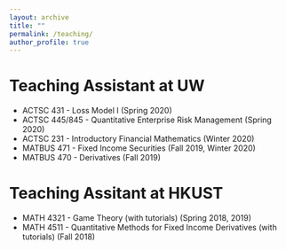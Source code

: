 ```yaml
---
layout: archive
title: ""
permalink: /teaching/
author_profile: true
---
```


# Teaching Assistant at UW
* ACTSC 431 - Loss Model I (Spring 2020)
* ACTSC 445/845 - Quantitative Enterprise Risk Management (Spring 2020)
* ACTSC 231 - Introductory Financial Mathematics (Winter 2020)
* MATBUS 471 - Fixed Income Securities (Fall 2019, Winter 2020)
* MATBUS 470 - Derivatives (Fall 2019)

# Teaching Assitant at HKUST
* MATH 4321 - Game Theory (with tutorials) (Spring 2018, 2019)
* MATH 4511 - Quantitative Methods for Fixed Income Derivatives (with tutorials) (Fall 2018)

